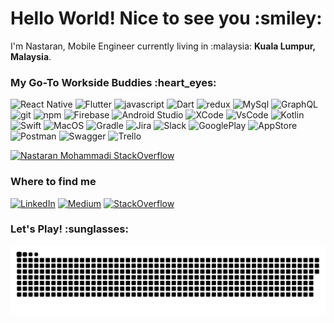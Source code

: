 <h1>Hello World! Nice to see you :smiley:</h1>


<p>I'm Nastaran, Mobile Engineer currently living in :malaysia: <b>Kuala Lumpur, Malaysia</b>. </p>
<h3>My Go-To Workside Buddies :heart_eyes:</h3>

<p>
  <img alt="React Native" src="https://img.shields.io/badge/react_native-%2320232a.svg?style=for-the-badge&logo=react&logoColor=%2361DAFB" />
  <img alt="Flutter" src="https://img.shields.io/badge/Flutter-%2302569B.svg?style=for-the-badge&logo=Flutter&logoColor=white" /> 
  <img alt="javascript" src="https://img.shields.io/badge/javascript-%23323330.svg?style=for-the-badge&logo=javascript&logoColor=%23F7DF1E" />
  <img alt="Dart" src="https://img.shields.io/badge/dart-%230175C2.svg?style=for-the-badge&logo=dart&logoColor=white" />
  <img alt="redux" src="https://img.shields.io/badge/redux-%23593d88.svg?style=for-the-badge&logo=redux&logoColor=white" />
  <img alt="MySql" src="https://img.shields.io/badge/mysql-%2300f.svg?style=for-the-badge&logo=mysql&logoColor=white" />
  <img alt="GraphQL" src="https://img.shields.io/badge/-GraphQL-E10098?style=for-the-badge&logo=graphql&logoColor=white" />
  <img alt="git" src="https://img.shields.io/badge/git-%23F05033.svg?style=for-the-badge&logo=git&logoColor=white" />
  <img alt="npm" src="https://img.shields.io/badge/NPM-%23CB3837.svg?style=for-the-badge&logo=npm&logoColor=white" />
  <img alt="Firebase" src="https://img.shields.io/badge/firebase-%23039BE5.svg?style=for-the-badge&logo=firebase" />
  <img alt="Android Studio" src="https://img.shields.io/badge/Android%20Studio-3DDC84.svg?style=for-the-badge&logo=android-studio&logoColor=white" />
  <img alt="XCode" src="https://img.shields.io/badge/Xcode-007ACC?style=for-the-badge&logo=Xcode&logoColor=white" />
  <img alt="VsCode" src="https://img.shields.io/badge/VS%20Code%20Insiders-35b393.svg?style=for-the-badge&logo=visual-studio-code&logoColor=white" />
  <img alt="Kotlin" src="https://img.shields.io/badge/kotlin-%237F52FF.svg?style=for-the-badge&logo=kotlin&logoColor=white" />
  <img alt="Swift" src="https://img.shields.io/badge/swift-F54A2A?style=for-the-badge&logo=swift&logoColor=white" />
  <img alt="MacOS" src="https://img.shields.io/badge/mac%20os-000000?style=for-the-badge&logo=macos&logoColor=F0F0F0" />
  <img alt="Gradle" src="https://img.shields.io/badge/Gradle-02303A.svg?style=for-the-badge&logo=Gradle&logoColor=white" />
  <img alt="Jira" src="https://img.shields.io/badge/jira-%230A0FFF.svg?style=for-the-badge&logo=jira&logoColor=white" />
  <img alt="Slack" src="https://img.shields.io/badge/Slack-4A154B?style=for-the-badge&logo=slack&logoColor=white" />
  <img alt="GooglePlay" src="https://img.shields.io/badge/Google_Play-414141?style=for-the-badge&logo=google-play&logoColor=white" />
  <img alt="AppStore" src="https://img.shields.io/badge/App_Store-0D96F6?style=for-the-badge&logo=app-store&logoColor=white" />
  <img alt="Postman" src="https://img.shields.io/badge/Postman-FF6C37?style=for-the-badge&logo=postman&logoColor=white" />
  <img alt="Swagger" src="https://img.shields.io/badge/-Swagger-%23Clojure?style=for-the-badge&logo=swagger&logoColor=white" />
  <img alt="Trello" src="https://img.shields.io/badge/Trello-%23026AA7.svg?style=for-the-badge&logo=Trello&logoColor=white" />
</p>

[![Nastaran Mohammadi StackOverflow](https://github-readme-stackoverflow.vercel.app/?userID=11631758)](https://stackoverflow.com/users/11631758/nastaran-mohammadi)

<h3>Where to find me</h3>
<a href="https://www.linkedin.com/in/nastaran-mohammadi" target="_blank"><img alt="LinkedIn" src="https://img.shields.io/badge/linkedin-%230077B5.svg?&style=for-the-badge&logo=linkedin&logoColor=white" /></a> <a href="https://nastaran1376mohammadi.medium.com/" target="_blank"><img alt="Medium" src="https://img.shields.io/badge/medium-%2312100E.svg?&style=for-the-badge&logo=medium&logoColor=white" /></a> <a href="https://stackoverflow.com/users/11631758/nastaran-mohammadi" target="_blank"><img alt="StackOverflow" src="https://img.shields.io/badge/-Stackoverflow-FE7A16?style=for-the-badge&logo=stack-overflow&logoColor=white" /></a>

<h3>Let's Play! :sunglasses:</h3>
<picture>
  <source media="(prefers-color-scheme: dark)" srcset="https://raw.githubusercontent.com/CihatKOCAK/CihatKOCAK/output/github-contribution-grid-snake-dark.svg">
  <source media="(prefers-color-scheme: light)" srcset="https://raw.githubusercontent.com/CihatKOCAK/CihatKOCAK/output/github-contribution-grid-snake.svg">
  <img alt="github contribution grid snake animation" src="https://raw.githubusercontent.com/CihatKOCAK/CihatKOCAK/output/github-contribution-grid-snake.svg">
</picture>
